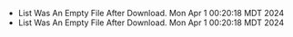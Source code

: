 *  List Was An Empty File After Download. Mon Apr  1 00:20:18 MDT 2024
*  List Was An Empty File After Download. Mon Apr  1 00:20:18 MDT 2024
